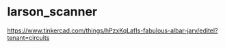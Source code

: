 # larson_scanner
https://www.tinkercad.com/things/hPzxKqLafIs-fabulous-albar-jarv/editel?tenant=circuits
